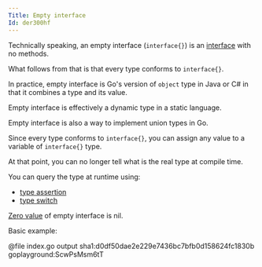 ```yaml
---
Title: Empty interface
Id: der300hf
---
```

Technically speaking, an empty interface (`interface{}`) is an [interface](ch-1221) with no methods.

What follows from that is that every type conforms to `interface{}`.

In practice, empty interface is Go's version of `object` type in Java or C# in that it combines a type and its value.

Empty interface is effectively a dynamic type in a static language.

Empty interface is also a way to implement union types in Go.

Since every type conforms to `interface{}`, you can assign any value to a variable of `interface{}` type.

At that point, you can no longer tell what is the real type at compile time.

You can query the type at runtime using:
* [type assertion](a-25362)
* [type switch](a-14736)

[Zero value](a-6069) of empty interface is nil.

Basic example:

@file index.go output sha1:d0df50dae2e229e7436bc7bfb0d158624fc1830b goplayground:ScwPsMsm6tT

<!-- TODO: how interface is implemented -->

<!-- TODO: describe a gotcha of nil vs. value is nil -->
